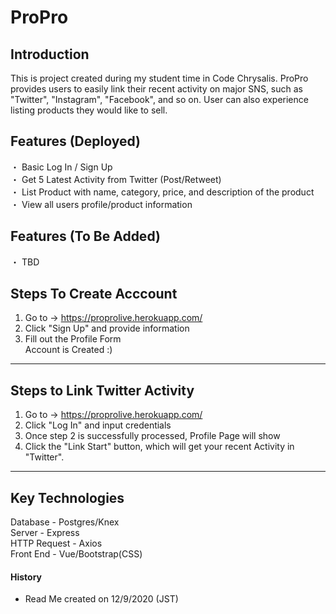 
# ProPro

## Introduction
This is project created during my student time in Code Chrysalis. ProPro provides users to easily link their recent activity on major SNS, such as "Twitter", "Instagram", "Facebook", and so on. User can also experience listing products they would like to sell.

## Features (Deployed)
・ Basic Log In / Sign Up  
・ Get 5 Latest Activity from Twitter (Post/Retweet)  
・ List Product with name, category, price, and description of the product  
・ View all users profile/product information

## Features (To Be Added)
・ TBD

## Steps To Create Acccount
1. Go to -> https://proprolive.herokuapp.com/
2. Click "Sign Up" and provide information
3. Fill out the Profile Form  
Account is Created :)
---

## Steps to Link Twitter Activity 
1. Go to -> https://proprolive.herokuapp.com/  
2. Click "Log In" and input credentials
3. Once step 2 is successfully processed, Profile Page will show 
4. Click the "Link Start" button, which will get your recent Activity in "Twitter".  
---

## Key Technologies
  Database - Postgres/Knex  
  Server - Express  
  HTTP Request - Axios  
  Front End - Vue/Bootstrap(CSS)

#### History 
- Read Me created on 12/9/2020 (JST)

